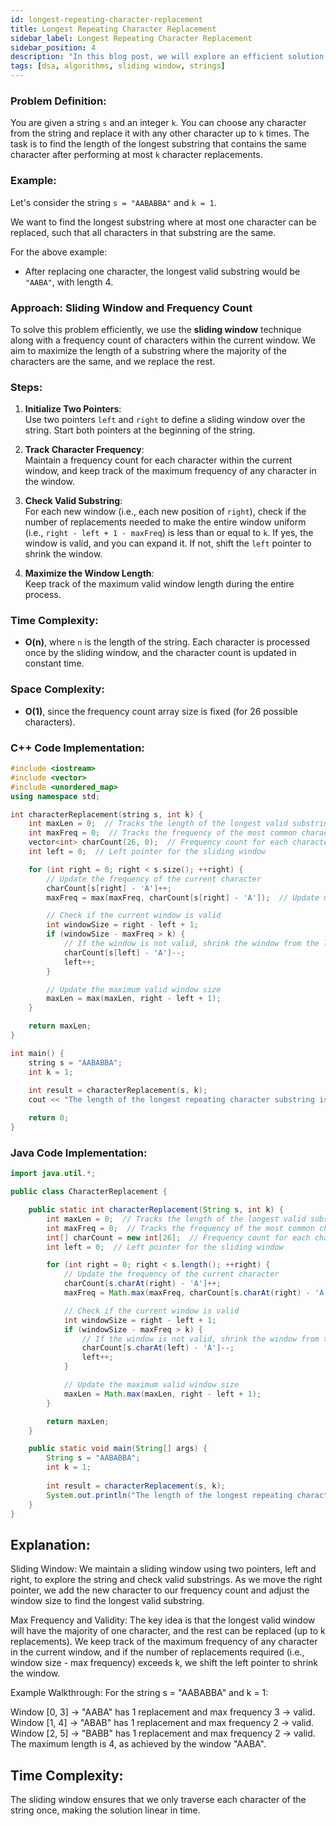 ```yaml
---
id: longest-repeating-character-replacement
title: Longest Repeating Character Replacement
sidebar_label: Longest Repeating Character Replacement
sidebar_position: 4
description: "In this blog post, we will explore an efficient solution to the Longest Repeating Character Replacement problem using sliding window and frequency count."
tags: [dsa, algorithms, sliding window, strings]
---
```




### Problem Definition:

You are given a string `s` and an integer `k`. You can choose any character from the string and replace it with any other character up to `k` times. The task is to find the length of the longest substring that contains the same character after performing at most `k` character replacements.

### Example:

Let's consider the string `s = "AABABBA"` and `k = 1`.

We want to find the longest substring where at most one character can be replaced, such that all characters in that substring are the same.

For the above example:

- After replacing one character, the longest valid substring would be `"AABA"`, with length 4.  

### Approach: Sliding Window and Frequency Count

To solve this problem efficiently, we use the **sliding window** technique along with a frequency count of characters within the current window. We aim to maximize the length of a substring where the majority of the characters are the same, and we replace the rest.

### Steps:

1. **Initialize Two Pointers**:  
   Use two pointers `left` and `right` to define a sliding window over the string. Start both pointers at the beginning of the string.

2. **Track Character Frequency**:  
   Maintain a frequency count for each character within the current window, and keep track of the maximum frequency of any character in the window.

3. **Check Valid Substring**:  
   For each new window (i.e., each new position of `right`), check if the number of replacements needed to make the entire window uniform (i.e., `right - left + 1 - maxFreq`) is less than or equal to `k`. If yes, the window is valid, and you can expand it. If not, shift the `left` pointer to shrink the window.

4. **Maximize the Window Length**:  
   Keep track of the maximum valid window length during the entire process.

### Time Complexity:
- **O(n)**, where `n` is the length of the string. Each character is processed once by the sliding window, and the character count is updated in constant time.

### Space Complexity:
- **O(1)**, since the frequency count array size is fixed (for 26 possible characters).

### C++ Code Implementation:

```cpp
#include <iostream>
#include <vector>
#include <unordered_map>
using namespace std;

int characterReplacement(string s, int k) {
    int maxLen = 0;  // Tracks the length of the longest valid substring
    int maxFreq = 0;  // Tracks the frequency of the most common character in the window
    vector<int> charCount(26, 0);  // Frequency count for each character
    int left = 0;  // Left pointer for the sliding window

    for (int right = 0; right < s.size(); ++right) {
        // Update the frequency of the current character
        charCount[s[right] - 'A']++;
        maxFreq = max(maxFreq, charCount[s[right] - 'A']);  // Update maxFreq

        // Check if the current window is valid
        int windowSize = right - left + 1;
        if (windowSize - maxFreq > k) {
            // If the window is not valid, shrink the window from the left
            charCount[s[left] - 'A']--;
            left++;
        }

        // Update the maximum valid window size
        maxLen = max(maxLen, right - left + 1);
    }

    return maxLen;
}

int main() {
    string s = "AABABBA";
    int k = 1;
    
    int result = characterReplacement(s, k);
    cout << "The length of the longest repeating character substring is: " << result << endl;

    return 0;
}
```


### Java Code Implementation:

```java
import java.util.*;

public class CharacterReplacement {

    public static int characterReplacement(String s, int k) {
        int maxLen = 0;  // Tracks the length of the longest valid substring
        int maxFreq = 0;  // Tracks the frequency of the most common character in the window
        int[] charCount = new int[26];  // Frequency count for each character
        int left = 0;  // Left pointer for the sliding window

        for (int right = 0; right < s.length(); ++right) {
            // Update the frequency of the current character
            charCount[s.charAt(right) - 'A']++;
            maxFreq = Math.max(maxFreq, charCount[s.charAt(right) - 'A']);  // Update maxFreq

            // Check if the current window is valid
            int windowSize = right - left + 1;
            if (windowSize - maxFreq > k) {
                // If the window is not valid, shrink the window from the left
                charCount[s.charAt(left) - 'A']--;
                left++;
            }

            // Update the maximum valid window size
            maxLen = Math.max(maxLen, right - left + 1);
        }

        return maxLen;
    }

    public static void main(String[] args) {
        String s = "AABABBA";
        int k = 1;
        
        int result = characterReplacement(s, k);
        System.out.println("The length of the longest repeating character substring is: " + result);
    }
}
```

## Explanation:
Sliding Window:
We maintain a sliding window using two pointers, left and right, to explore the string and check valid substrings. As we move the right pointer, we add the new character to our frequency count and adjust the window size to find the longest valid substring.

Max Frequency and Validity:
The key idea is that the longest valid window will have the majority of one character, and the rest can be replaced (up to k replacements). We keep track of the maximum frequency of any character in the current window, and if the number of replacements required (i.e., window size - max frequency) exceeds k, we shift the left pointer to shrink the window.

Example Walkthrough:
For the string s = "AABABBA" and k = 1:

Window [0, 3] → "AABA" has 1 replacement and max frequency 3 → valid.
Window [1, 4] → "ABAB" has 1 replacement and max frequency 2 → valid.
Window [2, 5] → "BABB" has 1 replacement and max frequency 2 → valid.
The maximum length is 4, as achieved by the window "AABA".

## Time Complexity:
The sliding window ensures that we only traverse each character of the string once, making the solution linear in time.